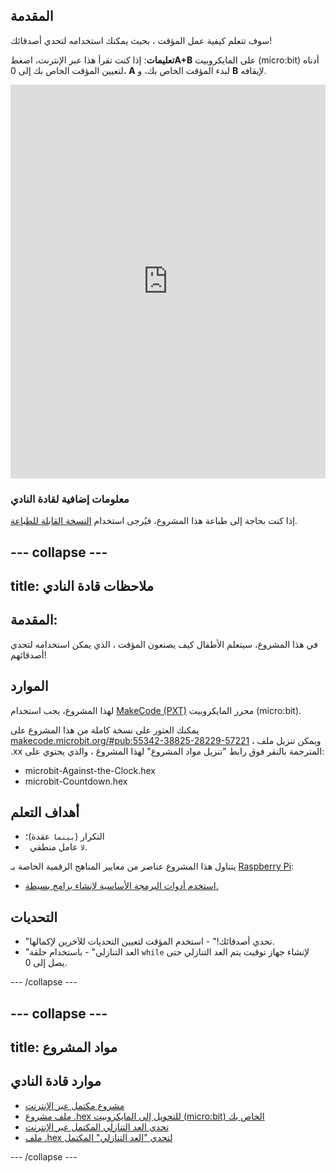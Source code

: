 ## المقدمة

سوف تتعلم كيفية عمل المؤقت ، بحيث يمكنك استخدامه لتحدي أصدقائك!

**تعليمات**: إذا كنت تقرأ هذا عبر الإنترنت، اضغط**A+B** على المايكروبيت (micro:bit) أدناه لتعيين المؤقت الخاص بك إلى 0، **A** لبدء المؤقت الخاص بك، و **B** لإيقافه.

<div style="position:relative;height:0;padding-bottom:125%;overflow:hidden;"><iframe style="position:absolute;top:0;left:0;width:100%;height:100%;" src="https://makecode.microbit.org/---run?id=_iRqcVkfXiffq" allowfullscreen="allowfullscreen" sandbox="allow-popups allow-scripts allow-same-origin" frameborder="0"></iframe></div>

### معلومات إضافية لقادة النادي

إذا كنت بحاجة إلى طباعة هذا المشروع، فيُرجى استخدام [النسخة القابلة للطباعة](https://projects.raspberrypi.org/ar-SA/projects/against-the-clock/print).

--- collapse ---
---
title: ملاحظات قادة النادي
---

## المقدمة:

في هذا المشروع، سيتعلم الأطفال كيف يصنعون المؤقت ، الذي يمكن استخدامه لتحدي أصدقائهم!

## الموارد

لهذا المشروع، يجب استخدام [MakeCode (PXT)](http://jumpto.cc/pxt-new) محرر المايكروبيت (micro:bit).

يمكنك العثور على نسخة كاملة من هذا المشروع على [makecode.microbit.org/#pub:55342-38825-28229-57221](https://makecode.microbit.org/#pub:55342-38825-28229-57221) ، ويمكن تنزيل ملف .xx المترجمة بالنقر فوق رابط "تنزيل مواد المشروع" لهذا المشروع ، والذي يحتوي على:

* microbit-Against-the-Clock.hex
* microbit-Countdown.hex

## أهداف التعلم

* التكرار (`بينما` عقدة)؛
* ` لا` عامل منطقي.

يتناول هذا المشروع عناصر من معايير المناهج الرقمية الخاصة بـ [Raspberry Pi](http://rpf.io/curriculum):

* [استخدم أدوات البرمجة الأساسية لإنشاء برامج بسيطة.](https://www.raspberrypi.org/curriculum/programming/creator)

## التحديات

* "تحدي أصدقائك!" - استخدم المؤقت لتعيين التحديات للآخرين لإكمالها.
* "العد التنازلي" - باستخدام حلقة `while` لإنشاء جهاز توقيت يتم العد التنازلي حتى يصل إلى 0.


--- /collapse ---

--- collapse ---
---
title: مواد المشروع
---

## موارد قادة النادي

* [مشروع مكتمل عبر الإنترنت](https://makecode.microbit.org/#pub:55342-38825-28229-57221)
* [ملف مشروع .hex للتحويل إلى المايكروبيت (micro:bit) الخاص بك](resources/microbit-Against-the-Clock.hex)
* [تحدي العد التنازلي المكتمل عبر الإنترنت](https://makecode.microbit.org/#pub:69636-14914-13941-21768)
* [ملف .hex لتحدي "العد التنازلي" المكتمل](resources/microbit-Countdown.hex)

--- /collapse ---